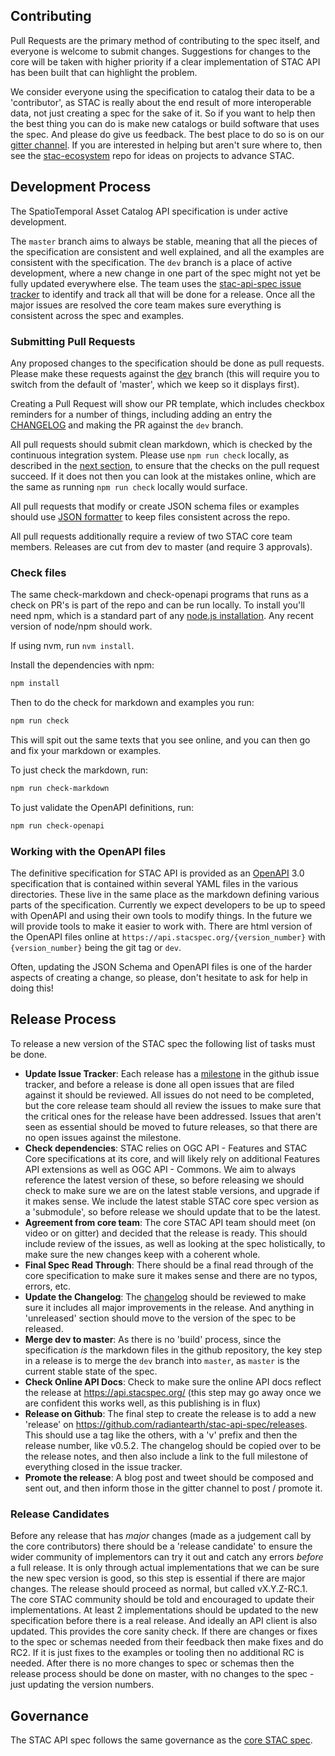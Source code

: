 ## Contributing

Pull Requests are the primary method of contributing to the spec itself, and everyone is welcome to submit 
changes. Suggestions for changes to the core will be taken with higher priority if a clear implementation 
of STAC API has been built that can highlight the problem.

We consider everyone using the specification to catalog their data to be a 'contributor', as STAC is
really about the end result of more interoperable data, not just creating a spec for the sake of it.
So if you want to help then the best thing you can do is make new catalogs or build software that uses
the spec. And please do give us feedback. The best place to do so is on our 
[gitter channel](https://gitter.im/SpatioTemporal-Asset-Catalog/Lobby). If you are interested in helping
but aren't sure where to, then see the [stac-ecosystem](https://github.com/stac-utils/stac-ecosystem) repo
for ideas on projects to advance STAC. 

## Development Process

The SpatioTemporal Asset Catalog API specification is under active development. 

The `master` branch aims to always be stable, meaning that all the pieces of the specification are consistent and well
explained, and all the examples are consistent with the specification. The `dev` branch is a place of active development, 
where a new change in one part of the spec might not yet be fully updated everywhere else. The team uses the 
[stac-api-spec issue tracker](https://github.com/radiantearth/stac-api-spec/issues) to identify and track all that will be done for 
a release. Once all the major issues are resolved the core team makes sure everything is consistent across the spec and
examples.

### Submitting Pull Requests

Any proposed changes to the specification should be done as pull requests. Please make these
requests against the [dev](https://github.com/radiantearth/stac-api-spec/tree/dev) branch (this will
require you to switch from the default of 'master', which we keep so it displays first). 

Creating a Pull Request will show our PR template, which includes checkbox reminders for a number
of things, including adding an entry the [CHANGELOG](CHANGELOG.md) and making the PR against the `dev`
branch. 

All pull requests should submit clean markdown, which is checked by the continuous integration
system. Please use `npm run check` locally, as described in the [next section](#check-files), 
to ensure that the checks on the pull request succeed. If it does not then you can look at the
mistakes online, which are the same as running `npm run check` locally would surface.

All pull requests that modify or create JSON schema files or examples should use
[JSON formatter](https://jsonformatter.org/) to keep files consistent across the repo. 

All pull requests additionally require a review of two STAC core team members. Releases are cut
from dev to master (and require 3 approvals).

### Check files

The same check-markdown and check-openapi programs that runs as a check on PR's is part of the repo and can be run locally. 
To install you'll need npm, which is a standard part of any [node.js installation](https://nodejs.org/en/download/).
Any recent version of node/npm should work.

If using nvm, run `nvm install`.

Install the dependencies with npm:

```bash
npm install
```

Then to do the check for markdown and examples you run:

```bash
npm run check
```

This will spit out the same texts that you see online, and you can then go and fix your markdown or examples.

To just check the markdown, run:

```bash
npm run check-markdown
```

To just validate the OpenAPI definitions, run:

```bash
npm run check-openapi
```

### Working with the OpenAPI files

The definitive specification for STAC API is provided as an [OpenAPI](http://openapis.org/) 3.0 specification that is
contained within several YAML files in the various directories. These live in the same place as the markdown defining
various parts of the specification. Currently we expect developers to be up to speed with
OpenAPI and using their own tools to modify things. In the future we will provide tools to make it easier to work with.
There are html version of the OpenAPI files online at `https://api.stacspec.org/{version_number}` with `{version_number}` being the git tag or `dev`.

Often, updating
the JSON Schema and OpenAPI files is one of the harder aspects of creating a change, so please, don't
hesitate to ask for help in doing this!

## Release Process

To release a new version of the STAC spec the following list of tasks must be done. 

- **Update Issue Tracker**: Each release has a [milestone](https://github.com/radiantearth/stac-spec/milestones) in the github 
issue tracker, and before a release is done all open issues that are filed against it should be reviewed. All issues do not 
need to be completed, but the core release team should all review the issues to make sure that the critical ones for the 
release have been addressed. Issues that aren't seen as essential should be moved to future releases, so that there are no
open issues against the milestone.
- **Check dependencies**: STAC relies on OGC API - Features and STAC Core specifications at its core, and will likely rely
on additional Features API extensions as well as OGC API - Commons. We aim to always reference the latest version of these,
so before releasing we should check to make sure we are on the latest stable versions, and upgrade if it makes sense. We include
the latest stable STAC core spec version as a 'submodule', so before release we should update that to be the latest.
- **Agreement from core team**: The core STAC API team should meet (on video or on gitter) and decided that the release is ready.
This should include review of the issues, as well as looking at the spec holistically, to make sure the new changes keep
with a coherent whole.
- **Final Spec Read Through**: There should be a final read through of the core specification to make sure it makes sense
and there are no typos, errors, etc.
- **Update the Changelog**: The [changelog](CHANGELOG.md) should be reviewed to make sure it includes all major improvements
in the release. And anything in 'unreleased' section should move to the version of the spec to be released.
- **Merge dev to master**: As there is no 'build' process, since the specification *is* the markdown files in the github
repository, the key step in a release is to merge the `dev` branch into `master`, as `master` is the current stable state 
of the spec.
- **Check Online API Docs**: Check to make sure the online API docs reflect the release at <https://api.stacspec.org/> 
(this step may go away once we are confident this works well, as this publishing is in flux)
- **Release on Github**: The final step to create the release is to add a new 'release' on 
<https://github.com/radiantearth/stac-api-spec/releases>. This should use a tag like the others, with a 'v' prefix and then the 
release number, like v0.5.2. The changelog should be copied over to be the release notes, and then also include a link to 
the full milestone of everything closed in the issue tracker.
- **Promote the release**: A blog post and tweet should be composed and sent out, and then inform those in the gitter channel
to post / promote it.

### Release Candidates

Before any release that has *major* changes (made as a judgement call by the core contributors)  there should be a 'release 
candidate' to ensure the wider community of implementors can try it out
and catch any errors *before* a full release. It is only through actual implementations that we can be sure the new spec
version is good, so this step is essential if there are major changes. The release should proceed as normal, but called
vX.Y.Z-RC.1. The core STAC community should be told and encouraged to update their implementations. At least 2 implementations
should be updated to the new specification before there is a real release. And ideally an API client is also 
updated. This provides the core sanity check. If there are changes or fixes to the spec or 
schemas needed from their feedback then make fixes and do RC2. If it is just fixes to the examples or tooling then no 
additional RC is needed. After there is no more changes to spec or schemas then the release process should be done on master,
with no changes to the spec - just updating the version numbers.

## Governance 

The STAC API spec follows the same governance as the [core STAC spec](https://github.com/radiantearth/stac-spec/blob/master/process.md#governance).
